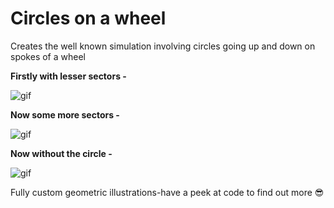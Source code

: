 # Circles on a wheel

Creates the well known simulation involving circles going up and down on spokes of a wheel<br>

<strong>Firstly with lesser sectors -</strong> 

![gif](https://media.giphy.com/media/34811o1WAKMMi6jj2q/giphy.gif)

<strong>Now some more sectors -</strong> 

![gif](https://media.giphy.com/media/17cxZ9mKrS7jmum8eX/giphy.gif)

<strong>Now without the circle - </strong>

![gif](https://media.giphy.com/media/Jcy4oNjdtyLGNWFL8J/giphy.gif)

Fully custom geometric illustrations-have a peek at code to find out more 😎

